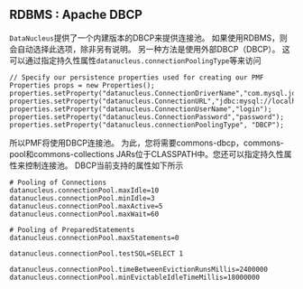 ## RDBMS : Apache DBCP
`DataNucleus`提供了一个内建版本的DBCP来提供连接池。 如果使用RDBMS，则会自动选择此选项，除非另有说明。 
另一种方法是使用外部DBCP（DBCP）。 
这可以通过指定持久性属性`datanucleus.connectionPoolingType`等来访问

```
// Specify our persistence properties used for creating our PMF
Properties props = new Properties();
properties.setProperty("datanucleus.ConnectionDriverName","com.mysql.jdbc.Driver");
properties.setProperty("datanucleus.ConnectionURL","jdbc:mysql://localhost/myDB");
properties.setProperty("datanucleus.ConnectionUserName","login");
properties.setProperty("datanucleus.ConnectionPassword","password");
properties.setProperty("datanucleus.connectionPoolingType", "DBCP");
```
所以PMF将使用DBCP连接池。 为此，您将需要commons-dbcp，commons-pool和commons-collections JARs位于CLASSPATH中。您还可以指定持久性属性来控制连接池。 DBCP当前支持的属性如下所示
```
# Pooling of Connections
datanucleus.connectionPool.maxIdle=10
datanucleus.connectionPool.minIdle=3
datanucleus.connectionPool.maxActive=5
datanucleus.connectionPool.maxWait=60

# Pooling of PreparedStatements
datanucleus.connectionPool.maxStatements=0

datanucleus.connectionPool.testSQL=SELECT 1

datanucleus.connectionPool.timeBetweenEvictionRunsMillis=2400000
datanucleus.connectionPool.minEvictableIdleTimeMillis=18000000
```

